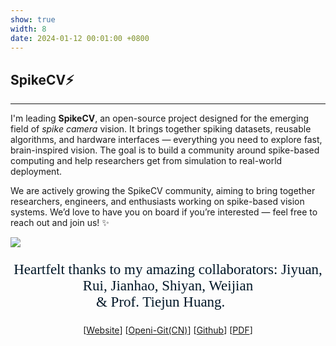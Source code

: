 ```yaml
---
show: true
width: 8
date: 2024-01-12 00:01:00 +0800
---
```


<div class="p-4" >
    <h2>SpikeCV⚡️</h2>
    <hr />
    <p>
     I'm leading <strong>SpikeCV</strong>, an open-source project designed for the emerging field of <em>spike camera</em> vision.  
     It brings together spiking datasets, reusable algorithms, and hardware interfaces — everything you need to explore fast, brain-inspired vision.  
     The goal is to build a community around spike-based computing and help researchers get from simulation to real-world deployment.
    </p>
    <link href="https://fonts.googleapis.com/css2?family=Dancing+Script&display=swap" rel="stylesheet">
    <p>
        We are actively growing the SpikeCV community, aiming to bring together researchers, engineers, and enthusiasts working on spike-based vision systems.
        We’d love to have you on board if you’re interested — feel free to reach out and join us! ✨
    </p>
    <img class="lazy w-100 rounded-sm" src="{{ '/assets/images/covers/spikecv_logo.png' | relative_url }}">
    
<p style="
  font-family: 'Dancing Script', cursive;
  font-size: 23px;
  text-align: center;
  color: #011627;
">
   Heartfelt thanks to my amazing collaborators: Jiyuan, Rui, Jianhao, Shiyan, Weijian <br> & Prof. Tiejun Huang. 💛
</p>

<p style="text-align: center">
[<a href="https://spikecv.github.io">Website</a>]
[<a href="https://git.openi.org.cn/Cordium/SpikeCV">Openi-Git(CN)</a>]
[<a href="https://github.com/Zyj061/SpikeCV">Github</a>]
[<a href="https://arxiv.org/abs/2303.11684">PDF</a>]
</p>
</div>